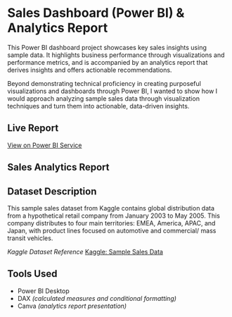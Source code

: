 # Sales Dashboard (Power BI) & Analytics Report 
This Power BI dashboard project showcases key sales insights using sample data.  It highlights business performance through visualizations and performance metrics, and is accompanied by an analytics report that derives insights and offers actionable recommendations.

Beyond demonstrating technical proficiency in creating purposeful visualizations and dashboards through Power BI, I wanted to show how I would approach analyzing sample sales data through visualization techniques and turn them into actionable, data-driven insights.

## Live Report
[View on Power BI Service](https://app.powerbi.com/view?r=eyJrIjoiZTIwMjNiODAtMGRmOS00NzNmLTg5ZDAtYzY2NTVjNWYxZDkyIiwidCI6ImYzNGEzNWJkLWE2NWQtNDYwNS1iMGZhLWQyNTcxZjgzMWY1ZSIsImMiOjEwfQ%3D%3D&pageName=0b08dddc125ca2789111)

## Sales Analytics Report


## Dataset Description
This sample sales dataset from Kaggle contains global distribution data from a hypothetical retail company from January 2003 to May 2005. This company distributes to four main territories: EMEA, America, APAC, and Japan, with product lines focused on automotive and commercial/ mass transit vehicles. 

*Kaggle Dataset Reference*
[Kaggle: Sample Sales Data](https://www.kaggle.com/datasets/kyanyoga/sample-sales-data?resource=download)

## Tools Used
- Power BI Desktop
- DAX _(calculated measures and conditional formatting)_
- Canva _(analytics report presentation)_



